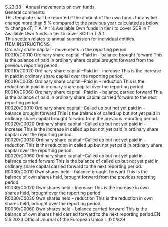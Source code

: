  
S.23.03 – Annual movements on own funds  
General comments:  
This template shall be reported if the amount of the own funds for any tier change more than 5 % compared to the 
previous year calculated as below.  
% change ðT; T Ä  1Þ : ¼  Available Own funds in tier i to cover SCR in T 
Available Own funds in tier to cover SCR in T  Ä  1  
This section relates to annual submission for individual entities.  
ITEM  INSTRUCTIONS  
Ordinary share capital – movements in the reporting period  
R0010/C0010  Ordinary share capital –Paid in 
– balance brought forward  This is the balance of paid in ordinary share capital brought forward from the 
previous reporting period.  
R0010/C0020  Ordinary share capital –Paid in 
– increase  This is the increase in paid in ordinary share capital over the reporting period.  
R0010/C0030  Ordinary share capital –Paid in 
– reduction  This is the reduction in paid in ordinary share capital over the reporting period.  
R0010/C0060  Ordinary share capital –Paid in 
– balance carried forward  This is the balance of paid in ordinary share capital carried forward to the next 
reporting period.  
R0020/C0010  Ordinary share capital –Called 
up but not yet paid in – 
balance brought forward  This is the balance of called up but not yet paid in ordinary share capital brought 
forward from the previous reporting period.  
R0020/C0020  Ordinary share capital –Called 
up but not yet paid in – 
increase  This is the increase in called up but not yet paid in ordinary share capital over the 
reporting period.  
R0020/C0030  Ordinary share capital –Called 
up but not yet paid in – 
reduction  This is the reduction in called up but not yet paid in ordinary share capital over 
the reporting period.  
R0020/C0060  Ordinary share capital –Called 
up but not yet paid in – 
balance carried forward  This is the balance of called up but not yet paid in ordinary share capital carried 
forward to the next reporting period.  
R0030/C0010  Own shares held – balance 
brought forward  This is the balance of own shares held, brought forward from the previous 
reporting period.  
R0030/C0020  Own shares held – increase  This is the increase in own shares held, brought over the reporting period.  
R0030/C0030  Own shares held – reduction  This is the reduction in own shares held, brought over the reporting period.  
R0030/C0060  Own shares held – balance 
carried forward  This is the balance of own shares held carried forward to the next reporting 
period.EN  5.5.2023 Official Journal of the European Union L 120/829